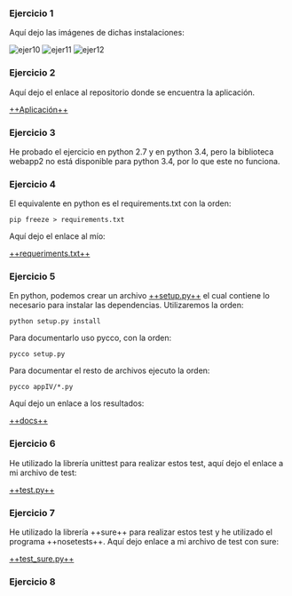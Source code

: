 ### Ejercicio 1

Aquí dejo las imágenes de dichas instalaciones:

![ejer10](https://www.dropbox.com/s/l2lkvrfky7u6gdn/1%2C0.png?dl=1)
![ejer11](https://www.dropbox.com/s/7bidvavo2xrfdds/1%2C1.png?dl=1)
![ejer12](https://www.dropbox.com/s/uazy83dijfvtu2g/1%2C2.png?dl=1)

### Ejercicio 2
Aquí dejo el enlace al repositorio donde se encuentra la aplicación.

[++Aplicación++](https://github.com/neon520/appIV)

### Ejercicio 3

He probado el ejercicio en python 2.7 y en python 3.4, pero la biblioteca webapp2 no está disponible para python 3.4, por lo que este no funciona.

### Ejercicio 4

El equivalente en python es el requirements.txt con la orden:

	pip freeze > requirements.txt

Aquí dejo el enlace al mío:

[++requeriments.txt++](https://github.com/neon520/appIV/blob/master/requirements.txt)

### Ejercicio 5

En python, podemos crear un archivo [++setup.py++](https://github.com/neon520/appIV/blob/master/setup.py) el cual contiene lo necesario para instalar las dependencias. Utilizaremos la orden:

	python setup.py install

Para documentarlo uso pycco, con la orden:

	pycco setup.py

Para documentar el resto de archivos ejecuto la orden:

	pycco appIV/*.py

Aquí dejo un enlace a los resultados:

[++docs++](https://github.com/neon520/appIV/tree/master/docs)

### Ejercicio 6

He utilizado la librería unittest para realizar estos test, aquí dejo el enlace a mi archivo de test:

[++test.py++](https://github.com/neon520/appIV/blob/master/appIV/test.py)


### Ejercicio 7
He utilizado la librería ++sure++ para realizar estos test y he utilizado el programa ++nosetests++. Aquí dejo enlace a mi archivo de test con sure:

[++test_sure.py++](https://github.com/neon520/appIV/blob/master/appIV/test_sure.py)
### Ejercicio 8